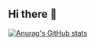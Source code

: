 ## Hi there 👋

[![Anurag's GitHub stats](https://github-readme-stats.vercel.app/api?username=L98293)](https://github.com/L98293/github-readme-stats)
<!--
**L98293/L98293** is a ✨ _special_ ✨ repository because its `README.md` (this file) appears on your GitHub profile.

Here are some ideas to get you started:

- 🔭 I’m currently working on ...
- 🌱 I’m currently learning ...
- 👯 I’m looking to collaborate on ...
- 🤔 I’m looking for help with ...
- 💬 Ask me about ...
- 📫 How to reach me: ...
- 😄 Pronouns: ...
- ⚡ Fun fact: ...
-->
